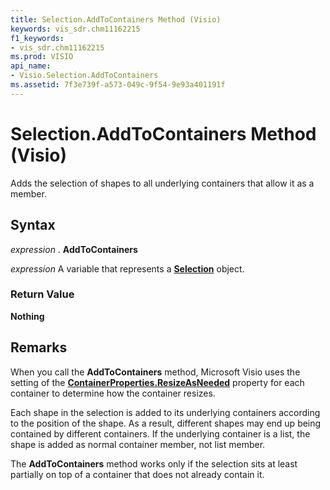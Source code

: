 ```yaml
---
title: Selection.AddToContainers Method (Visio)
keywords: vis_sdr.chm11162215
f1_keywords:
- vis_sdr.chm11162215
ms.prod: VISIO
api_name:
- Visio.Selection.AddToContainers
ms.assetid: 7f3e739f-a573-049c-9f54-9e93a401191f
---
```



# Selection.AddToContainers Method (Visio)

Adds the selection of shapes to all underlying containers that allow it as a member.


## Syntax

 _expression_ . **AddToContainers**

 _expression_ A variable that represents a **[Selection](selection-object-visio.md)** object.


### Return Value

 **Nothing**


## Remarks

When you call the  **AddToContainers** method, Microsoft Visio uses the setting of the **[ContainerProperties.ResizeAsNeeded](containerproperties-resizeasneeded-property-visio.md)** property for each container to determine how the container resizes.

Each shape in the selection is added to its underlying containers according to the position of the shape. As a result, different shapes may end up being contained by different containers. If the underlying container is a list, the shape is added as normal container member, not list member.

The  **AddToContainers** method works only if the selection sits at least partially on top of a container that does not already contain it.


